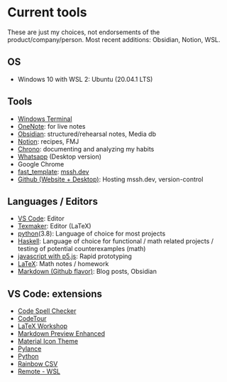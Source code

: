 # Current tools

These are just my choices, not endorsements of the product/company/person. Most recent additions: Obsidian, Notion, WSL.

## OS
- Windows 10 with WSL 2: Ubuntu (20.04.1 LTS)
## Tools
- [Windows Terminal](https://www.microsoft.com/en-us/p/windows-terminal/9n0dx20hk701?activetab=pivot:overviewtab) 
- [OneNote](https://www.onenote.com/): for live notes
- [Obsidian](https://obsidian.md/): structured/rehearsal notes, Media db
- [Notion](https://www.notion.so/): recipes, FMJ
- [Chrono](https://github.com/MathManuelHinz/chrono): documenting and analyzing my habits
- [Whatsapp](https://www.whatsapp.com/?lang=en) (Desktop version)
- Google Chrome
- [fast_template](https://www.fast.ai/2020/01/16/fast_template/): [mssh.dev](mssh.dev)
- [Github (Website + Desktop)](https://github.com/): Hosting mssh.dev, version-control    

## Languages / Editors
- [VS Code](https://code.visualstudio.com/): Editor
- [Texmaker](https://www.xm1math.net/texmaker/): Editor (LaTeX)
- [python](https://www.python.org/)(3.8): Language of choice for most projects
- [Haskell](https://www.haskell.org/): Language of choice for functional / math related projects / testing of potential counterexamples (math)
- [javascript with p5.js](https://p5js.org/): Rapid prototyping
- [LaTeX](https://www.latex-project.org/): Math notes / homework
- [Markdown (Github flavor)](https://docs.github.com/en/free-pro-team@latest/github/writing-on-github): Blog posts, Obsidian

## VS Code: extensions
- [Code Spell Checker](https://marketplace.visualstudio.com/items?itemName=streetsidesoftware.code-spell-checker)
- [CodeTour](https://marketplace.visualstudio.com/items?itemName=vsls-contrib.codetour)
- [LaTeX Workshop](https://marketplace.visualstudio.com/items?itemName=James-Yu.latex-workshop)
- [Markdown Preview Enhanced](https://marketplace.visualstudio.com/items?itemName=James-Yu.latex-workshop)
- [Material Icon Theme](https://marketplace.visualstudio.com/items?itemName=PKief.material-icon-theme)
- [Pylance](https://marketplace.visualstudio.com/items?itemName=ms-python.vscode-pylance)
- [Python](https://marketplace.visualstudio.com/items?itemName=ms-python.python)
- [Rainbow CSV](https://marketplace.visualstudio.com/items?itemName=mechatroner.rainbow-csv)
- [Remote - WSL](https://marketplace.visualstudio.com/items?itemName=ms-vscode-remote.remote-wsl)